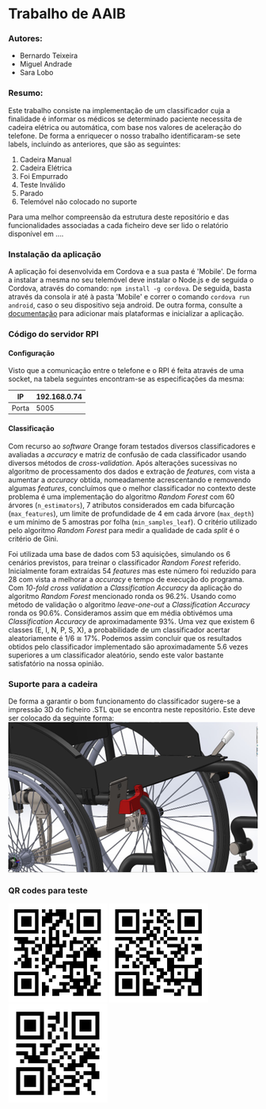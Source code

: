 # Trabalho de AAIB
### Autores:
+ Bernardo Teixeira
+ Miguel Andrade
+ Sara Lobo

### Resumo:
Este trabalho consiste na implementação de um classificador cuja a finalidade é informar os médicos se determinado paciente necessita de cadeira elétrica ou automática, com base nos valores de aceleração do telefone. De forma a enriquecer o nosso trabalho identificaram-se sete labels, incluindo as anteriores, que são as seguintes:
1. Cadeira Manual
2. Cadeira Elétrica
3. Foi Empurrado
4. Teste Inválido
5. Parado
6. Telemóvel não colocado no suporte

Para uma melhor compreensão da estrutura deste repositório e das funcionalidades associadas a cada ficheiro deve ser lido o relatório disponível em ....

### Instalação da aplicação
A aplicação foi desenvolvida em Cordova e a sua pasta é 'Mobile'. De forma a instalar a mesma no seu telemóvel deve instalar o Node.js e de seguida o Cordova, através do comando:
`npm install -g cordova`. De seguida, basta através da consola ir até à pasta 'Mobile' e correr o comando `cordova run android`, caso o seu dispositivo seja android. De outra forma, consulte a [documentação](https://cordova.apache.org/docs/en/latest/guide/cli/index.html#add-platforms) para adicionar mais plataformas e inicializar a aplicação.

### Código do servidor RPI
#### Configuração 
Visto que a comunicação entre o telefone e o RPI é feita através de uma socket, na tabela seguintes encontram-se as especificações da mesma:

|IP | 192.168.0.74|
| ------- | ----------- |
|Porta    | 5005        |

#### Classificação
Com recurso ao *software* Orange foram testados diversos classificadores e avaliadas a *accuracy* e matriz de confusão de cada classificador usando diversos métodos de *cross-validation*. Após alterações sucessivas no algoritmo de processamento dos dados e extração de *features*, com vista a aumentar a *accuracy* obtida, nomeadamente acrescentando e removendo algumas *features*, concluímos que o melhor classificador no contexto deste problema é uma implementação do algoritmo *Random Forest* com 60 árvores (`n_estimators`), 7 atributos considerados em cada bifurcação (`max_features`), um limite de profundidade de 4 em cada árvore (`max_depth`) e um mínimo de 5 amostras por folha (`min_samples_leaf`). O critério utilizado pelo algoritmo *Random Forest* para medir a qualidade de cada *split* é o critério de Gini.

Foi utilizada uma base de dados com 53 aquisições, simulando os 6 cenários previstos, para treinar o classificador *Random Forest* referido. Inicialmente foram extraídas 54 *features* mas este número foi reduzido para 28 com vista a melhorar a *accuracy* e tempo de execução do programa. Com *10-fold cross validation* a *Classification Accuracy* da aplicação do algoritmo *Random Forest* mencionado ronda os 96.2%. Usando como método de validação o algoritmo *leave-one-out* a *Classification Accuracy* ronda os 90.6%. Consideramos assim que em média obtivémos uma *Classification Accuracy* de aproximadamente 93%. 
Uma vez que existem 6 classes (E, I, N, P, S, X), a probabilidade de um classificador acertar aleatoriamente é 1/6 ≅ 17%. Podemos assim concluir que os resultados obtidos pelo classificador implementado são aproximadamente 5.6 vezes superiores a um classificador aleatório, sendo este valor bastante satisfatório na nossa opinião.

### Suporte para a cadeira
De forma a garantir o bom funcionamento do classificador sugere-se a impressão 3D do ficheiro .STL que se encontra neste repositório. Este deve ser colocado da seguinte forma:
![alt text](https://github.com/Mhubris/AAIB-work/blob/master/images_ex/cadeira.JPG "")

### QR codes para teste
![alt text](https://github.com/Mhubris/AAIB-work/blob/master/images_ex/bernardo.png "Bernardo")
![alt text](https://github.com/Mhubris/AAIB-work/blob/master/images_ex/miguel.png "Miguel")
![alt text](https://github.com/Mhubris/AAIB-work/blob/master/images_ex/sara.png "Sara")

